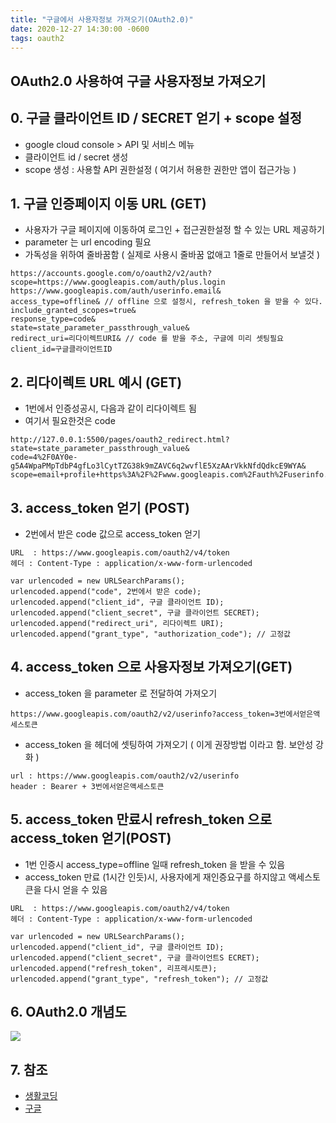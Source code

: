 ```yaml
---
title: "구글에서 사용자정보 가져오기(OAuth2.0)"
date: 2020-12-27 14:30:00 -0600
tags: oauth2
---
```

## OAuth2.0 사용하여 구글 사용자정보 가져오기

## 0. 구글 클라이언트 ID / SECRET 얻기 + scope 설정
* google cloud console > API 및 서비스 메뉴
* 클라이언트 id / secret 생성
* scope 생성 : 사용할 API 권한설정 ( 여기서 허용한 권한만 앱이 접근가능 )

## 1. 구글 인증페이지 이동 URL (GET) 
* 사용자가 구글 페이지에 이동하여 로그인 + 접근권한설정 할 수 있는 URL 제공하기
* parameter 는 url encoding 필요
* 가독성을 위하여 줄바꿈함 ( 실제로 사용시 줄바꿈 없애고 1줄로 만들어서 보낼것 )

``` 
https://accounts.google.com/o/oauth2/v2/auth?
scope=https://www.googleapis.com/auth/plus.login https://www.googleapis.com/auth/userinfo.email&
access_type=offline& // offline 으로 설정시, refresh_token 을 받을 수 있다.
include_granted_scopes=true&
response_type=code&
state=state_parameter_passthrough_value&
redirect_uri=리다이렉트URI& // code 를 받을 주소, 구글에 미리 셋팅필요
client_id=구글클라이언트ID
```

## 2. 리다이렉트 URL 예시 (GET)
* 1번에서 인증성공시, 다음과 같이 리다이렉트 됨
* 여기서 필요한것은 code 

```
http://127.0.0.1:5500/pages/oauth2_redirect.html?
state=state_parameter_passthrough_value&
code=4%2F0AY0e-g5A4WpaPMpTdbP4gfLo3lCytTZG38k9mZAVC6q2wvflE5XzAArVkkNfdQdkcE9WYA&
scope=email+profile+https%3A%2F%2Fwww.googleapis.com%2Fauth%2Fuserinfo.email+openid+https%3A%2F%2Fwww.googleapis.com%2Fauth%2Fcalendar.readonly+https%3A%2F%2Fwww.googleapis.com%2Fauth%2Fcalendar+https%3A%2F%2Fwww.googleapis.com%2Fauth%2Fuserinfo.profile&authuser=0&prompt=none
```

## 3. access_token 얻기 (POST)
* 2번에서 받은 code 값으로 access_token 얻기

```
URL  : https://www.googleapis.com/oauth2/v4/token
헤더 : Content-Type : application/x-www-form-urlencoded

var urlencoded = new URLSearchParams();
urlencoded.append("code", 2번에서 받은 code);
urlencoded.append("client_id", 구글 클라이언트 ID);
urlencoded.append("client_secret", 구글 클라이언트 SECRET);
urlencoded.append("redirect_uri", 리다이렉트 URI);
urlencoded.append("grant_type", "authorization_code"); // 고정값
```

## 4. access_token 으로 사용자정보 가져오기(GET)
* access_token 을 parameter 로 전달하여 가져오기

```
https://www.googleapis.com/oauth2/v2/userinfo?access_token=3번에서얻은액세스토큰
```

* access_token 을 헤더에 셋팅하여 가져오기 ( 이게 권장방법 이라고 함. 보안성 강화 )

```
url : https://www.googleapis.com/oauth2/v2/userinfo
header : Bearer + 3번에서얻은액세스토큰
```

## 5. access_token 만료시 refresh_token 으로 access_token 얻기(POST)
* 1번 인증시 access_type=offline 일때 refresh_token 을 받을 수 있음
* access_token 만료 (1시간 인듯)시, 사용자에게 재인증요구를 하지않고 액세스토큰을 다시 얻을 수 있음

```
URL  : https://www.googleapis.com/oauth2/v4/token
헤더 : Content-Type : application/x-www-form-urlencoded

var urlencoded = new URLSearchParams();
urlencoded.append("client_id", 구글 클라이언트 ID);
urlencoded.append("client_secret", 구글 클라이언트S ECRET);
urlencoded.append("refresh_token", 리프레시토큰);
urlencoded.append("grant_type", "refresh_token"); // 고정값
```

## 6. OAuth2.0 개념도
<img src = "https://developers.google.com/identity/protocols/oauth2/images/flows/authorization-code.png">

## 7. 참조
* [생활코딩](https://opentutorials.org/course/2473/16571)
* [구글](https://developers.google.com/identity/protocols/oauth2/web-server)
